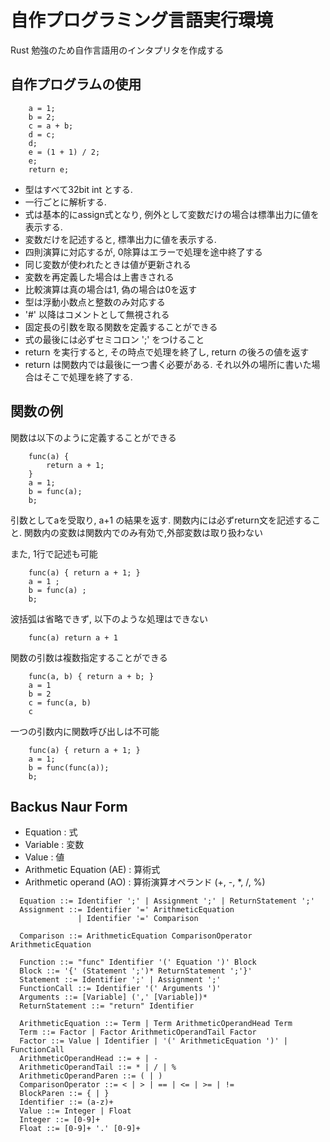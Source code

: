 # 自作プログラミング言語実行環境
Rust 勉強のため自作言語用のインタプリタを作成する

## 自作プログラムの使用 

```
    a = 1;
    b = 2;
    c = a + b;
    d = c;
    d;
    e = (1 + 1) / 2;
    e;
    return e;
```

 - 型はすべて32bit int とする.
 - 一行ごとに解析する.
 - 式は基本的にassign式となり, 例外として変数だけの場合は標準出力に値を表示する.
 - 変数だけを記述すると, 標準出力に値を表示する. 
 - 四則演算に対応するが, 0除算はエラーで処理を途中終了する 
 - 同じ変数が使われたときは値が更新される
 - 変数を再定義した場合は上書きされる
 - 比較演算は真の場合は1, 偽の場合は0を返す
 - 型は浮動小数点と整数のみ対応する
 - '#' 以降はコメントとして無視される
 - 固定長の引数を取る関数を定義することができる
 - 式の最後には必ずセミコロン ';' をつけること
 - return を実行すると, その時点で処理を終了し, return の後ろの値を返す
 - return は関数内では最後に一つ書く必要がある. それ以外の場所に書いた場合はそこで処理を終了する.

## 関数の例
関数は以下のように定義することができる
```
    func(a) {
        return a + 1;
    }
    a = 1;
    b = func(a);
    b;
```

引数としてaを受取り, a+1 の結果を返す.
関数内には必ずreturn文を記述すること.
関数内の変数は関数内でのみ有効で,外部変数は取り扱わない

また, 1行で記述も可能
```
    func(a) { return a + 1; } 
    a = 1 ;
    b = func(a) ;
    b;
```

波括弧は省略できず, 以下のような処理はできない
```:エラー
    func(a) return a + 1
```

関数の引数は複数指定することができる
```
    func(a, b) { return a + b; }
    a = 1
    b = 2
    c = func(a, b)
    c
```

一つの引数内に関数呼び出しは不可能
```エラー
    func(a) { return a + 1; }
    a = 1;
    b = func(func(a));
    b;
```

## Backus Naur Form
- Equation : 式
- Variable : 変数
- Value : 値
- Arithmetic Equation (AE) : 算術式 
- Arithmetic operand (AO) : 算術演算オペランド (+, -, *, /, %)
```
  Equation ::= Identifier ';' | Assignment ';' | ReturnStatement ';'
  Assignment ::= Identifier '=' ArithmeticEquation
               | Identifier '=' Comparison
               
  Comparison ::= ArithmeticEquation ComparisonOperator ArithmeticEquation
 
  Function ::= "func" Identifier '(' Equation ')' Block
  Block ::= '{' (Statement ';')* ReturnStatement ';'}'
  Statement ::= Identifier ';' | Assignment ';'
  FunctionCall ::= Identifier '(' Arguments ')'
  Arguments ::= [Variable] (',' [Variable])*
  ReturnStatement ::= "return" Identifier
  
  ArithmeticEquation ::= Term | Term ArithmeticOperandHead Term
  Term ::= Factor | Factor ArithmeticOperandTail Factor
  Factor ::= Value | Identifier | '(' ArithmeticEquation ')' | FunctionCall
  ArithmeticOperandHead ::= + | -
  ArithmeticOperandTail ::= * | / | %  
  ArithmeticOperandParen ::= ( | )
  ComparisonOperator ::= < | > | == | <= | >= | !=
  BlockParen ::= { | }
  Identifier ::= (a-z)+
  Value ::= Integer | Float
  Integer ::= [0-9]+
  Float ::= [0-9]+ '.' [0-9]+
```